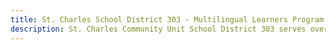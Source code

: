 ```yaml
---
title: St. Charles School District 303 - Multilingual Learners Program
description: St. Charles Community Unit School District 303 serves over 900 multilingual learners across its schools, providing tailored educational support to students from diverse linguistic backgrounds. The district offers specialized services for English Language Learners (ELL) at all grade levels, with instructional models that help students develop academic English proficiency while meeting Illinois Learning Standards. Schools in the district use various strategies, including bilingual staff, sheltered instruction, and bilingual materials, to ensure equitable access to education. Additionally, the Bilingual Parent Advisory Committee (BPAC) promotes family involvement and supports educational success for multilingual students through workshops and community engagement.
---
```


